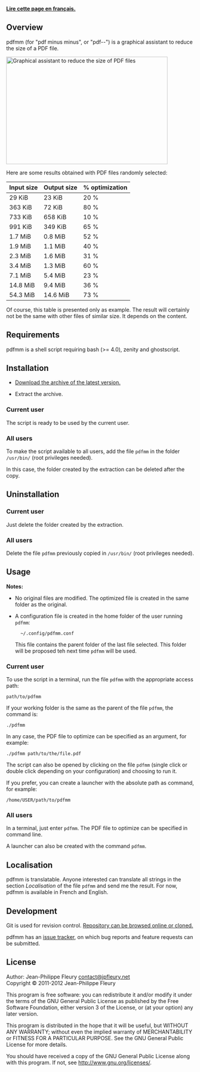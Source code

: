 <p lang="fr"><strong><a hreflang="fr" href="http://www.jpfleury.net/logiciels/pdfmm.php">Lire cette page en français.</a></strong></p>

## Overview

pdfmm (for "pdf minus minus", or "pdf--") is a graphical assistant to reduce the size of a PDF file.

<img src="http://jpfleury.indefero.net/p/pdfmm/source/tree/master/doc/exemple1-en.png" width="432" height="287" alt="Graphical assistant to reduce the size of PDF files" />

Here are some results obtained with PDF files randomly selected:

| Input size | Output size | % optimization |
| ---------- | ----------- | -------------- |
| 29   KiB   | 23   KiB    | 20 %           |
| 363  KiB   | 72   KiB    | 80 %           |
| 733  KiB   | 658  KiB    | 10 %           |
| 991  KiB   | 349  KiB    | 65 %           |
| 1.7  MiB   | 0.8  MiB    | 52 %           |
| 1.9  MiB   | 1.1  MiB    | 40 %           |
| 2.3  MiB   | 1.6  MiB    | 31 %           |
| 3.4  MiB   | 1.3  MiB    | 60 %           |
| 7.1  MiB   | 5.4  MiB    | 23 %           |
| 14.8 MiB   | 9.4  MiB    | 36 %           |
| 54.3 MiB   | 14.6 MiB    | 73 %           |

Of course, this table is presented only as example. The result will certainly not be the same with other files of similar size. It depends on the content.

## Requirements

pdfmm is a shell script requiring bash (>= 4.0), zenity and ghostscript.

## Installation

- [Download the archive of the latest version.](http://jpfleury.indefero.net/p/pdfmm/source/download/master/)

- Extract the archive.

### Current user

The script is ready to be used by the current user.

### All users

To make the script available to all users, add the file `pdfmm` in the folder `/usr/bin/` (root privileges needed).

In this case, the folder created by the extraction can be deleted after the copy.

## Uninstallation

### Current user

Just delete the folder created by the extraction.

### All users

Delete the file `pdfmm` previously copied in `/usr/bin/` (root privileges needed).

## Usage

**Notes:**

- No original files are modified. The optimized file is created in the same folder as the original.

- A configuration file is created in the home folder of the user running `pdfmm`:

		~/.config/pdfmm.conf

	This file contains the parent folder of the last file selected. This folder will be proposed teh next time `pdfmm` will be used.

### Current user

To use the script in a terminal, run the file `pdfmm` with the appropriate access path:

	path/to/pdfmm

If your working folder is the same as the parent of the file `pdfmm`, the command is:

	./pdfmm

In any case, the PDF file to optimize can be specified as an argument, for example:

	./pdfmm path/to/the/file.pdf

The script can also be opened by clicking on the file `pdfmm` (single click or double click depending on your configuration) and choosing to run it.

If you prefer, you can create a launcher with the absolute path as command, for example:

	/home/USER/path/to/pdfmm

### All users

In a terminal, just enter `pdfmm`. The PDF file to optimize can be specified in command line.

A launcher can also be created with the command `pdfmm`.

## Localisation

pdfmm is translatable. Anyone interested can translate all strings in the section *Localisation* of the file `pdfmm` and send me the result. For now, pdfmm is available in French and English.

## Development

Git is used for revision control. [Repository can be browsed online or cloned.][git]

pdfmm has an [issue tracker], on which bug reports and feature requests can be submitted.

[git]: http://jpfleury.indefero.net/p/pdfmm/source/tree/master/
[issue tracker]: http://jpfleury.indefero.net/p/pdfmm/issues/

## License

Author: Jean-Philippe Fleury <contact@jpfleury.net>  
Copyright © 2011-2012 Jean-Philippe Fleury

This program is free software: you can redistribute it and/or modify
it under the terms of the GNU General Public License as published by
the Free Software Foundation, either version 3 of the License, or
(at your option) any later version.

This program is distributed in the hope that it will be useful,
but WITHOUT ANY WARRANTY; without even the implied warranty of
MERCHANTABILITY or FITNESS FOR A PARTICULAR PURPOSE.  See the
GNU General Public License for more details.

You should have received a copy of the GNU General Public License
along with this program.  If not, see <http://www.gnu.org/licenses/>.


